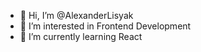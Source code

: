 - 👋 Hi, I’m @AlexanderLisyak
- 👀 I’m interested in Frontend Development
- 🌱 I’m currently learning React

<!---
AlexanderLisyak/AlexanderLisyak is a ✨ special ✨ repository because its `README.md` (this file) appears on your GitHub profile.
You can click the Preview link to take a look at your changes.
--->
